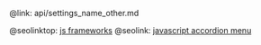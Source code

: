 @link: api/settings_name_other.md

@seolinktop: [js frameworks](https://webix.com)
@seolink: [javascript accordion menu](https://webix.com/widget/accordion/)